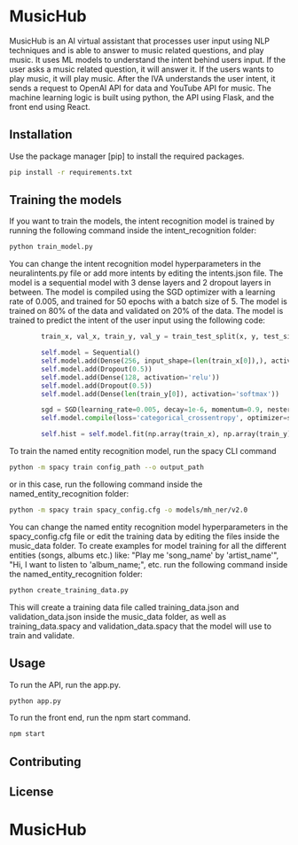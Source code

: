 <!-- write me a readme for this project. Its an AI virtual assistant (Intelligent Virtual Assistant - IVA) called MusicHub.
    It processes user input using NLP techniques and responds accordingly. It can answer music related questions, and play music.
    It uses ML models to understand the intent behind users input. If the user asks a music related question, it will answer it.
    If the users wants to play music, it will play music. After the IVA understands the user intent, it sends a request to OpenAI API
    for data and YouTube API for music. The machine learning logic is built using python, the API using Flask, and the front end using React.
   
    To train the intent recognition model, run the train_model.py file that is inside the intent_recognition folder. 
    To train the named entity recognition model, run the spacy CLI command "python -m spacy train config_path --o output_path", or in this case:
    "python -m spacy train named_entity_recognition/spacy_config.cfg -o named_entity_recognition/models/mh_ner/v2.0


-->

# MusicHub

MusicHub is an AI virtual assistant that processes user input using NLP techniques and is able to answer to music related questions, and play music. It uses ML models to understand the intent behind users input. If the user asks a music related question, it will answer it. If the users wants to play music, it will play music. After the IVA understands the user intent, it sends a request to OpenAI API for data and YouTube API for music. The machine learning logic is built using python, the API using Flask, and the front end using React.

## Installation

Use the package manager [pip] to install the required packages.

```bash
pip install -r requirements.txt
```

## Training the models

If you want to train the models, the intent recognition model is trained by running the following command inside the intent_recognition folder:
```python
python train_model.py
```
You can change the intent recognition model hyperparameters in the neuralintents.py file or add more intents by editing the intents.json file. The model is a sequential model with 3 dense layers and 2 dropout layers in between. The model is compiled using the SGD optimizer with a learning rate of 0.005, and trained for 50 epochs with a batch size of 5. The model is trained on 80% of the data and validated on 20% of the data. The model is trained to predict the intent of the user input using the following code:
```python
        train_x, val_x, train_y, val_y = train_test_split(x, y, test_size=0.2, random_state=42)

        self.model = Sequential()
        self.model.add(Dense(256, input_shape=(len(train_x[0]),), activation='relu'))
        self.model.add(Dropout(0.5))
        self.model.add(Dense(128, activation='relu'))
        self.model.add(Dropout(0.5))
        self.model.add(Dense(len(train_y[0]), activation='softmax'))

        sgd = SGD(learning_rate=0.005, decay=1e-6, momentum=0.9, nesterov=True)
        self.model.compile(loss='categorical_crossentropy', optimizer=sgd, metrics=['accuracy'])

        self.hist = self.model.fit(np.array(train_x), np.array(train_y), epochs=50, batch_size=5, verbose=1, validation_data=(np.array(val_x), np.array(val_y)))
```


To train the named entity recognition model, run the spacy CLI command 
```bash
python -m spacy train config_path --o output_path
```
or in this case, run the following command inside the named_entity_recognition folder:
```bash
python -m spacy train spacy_config.cfg -o models/mh_ner/v2.0
```
You can change the named entity recognition model hyperparameters in the spacy_config.cfg file or edit the training data by editing the files inside the music_data folder.
To create examples for model training for all the different entities (songs, albums etc.) like:
    "Play me 'song_name' by 'artist_name'",
    "Hi, I want to listen to 'album_name;",
    etc.
run the following command inside the named_entity_recognition folder:
```bash
python create_training_data.py
```
This will create a training data file called training_data.json and validation_data.json inside the music_data folder, as well as training_data.spacy and validation_data.spacy that the model will use to train and validate. 

## Usage

To run the API, run the app.py.
```python
python app.py
``` 

To run the front end, run the npm start command.
```bash
npm start
```

## Contributing

## License

# MusicHub


